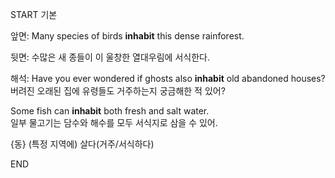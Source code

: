 START
기본

앞면:
Many species of birds **inhabit** this dense rainforest.

뒷면:
수많은 새 종들이 이 울창한 열대우림에 서식한다.

해석:
Have you ever wondered if ghosts also **inhabit** old abandoned houses?  
버려진 오래된 집에 유령들도 거주하는지 궁금해한 적 있어?

Some fish can **inhabit** both fresh and salt water.  
일부 물고기는 담수와 해수를 모두 서식지로 삼을 수 있어.

{동} (특정 지역에) 살다(거주/서식하다)
<!--ID: 1744280178664-->
END